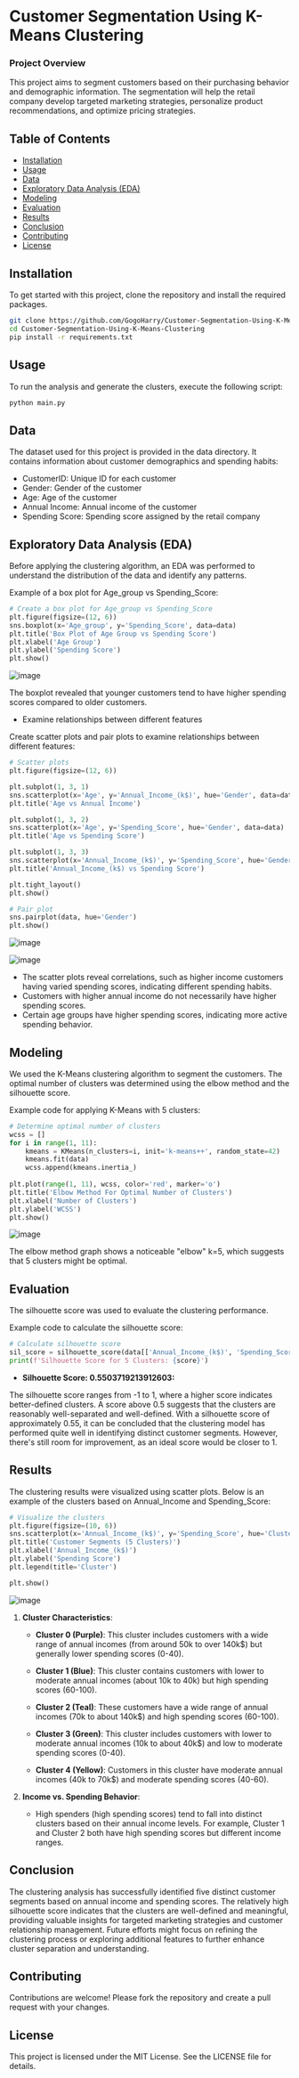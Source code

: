 # Customer Segmentation Using K-Means Clustering

### Project Overview

This project aims to segment customers based on their purchasing behavior and demographic information. The segmentation will help the retail company develop targeted marketing strategies, personalize product recommendations, and optimize pricing strategies.

## Table of Contents

- [Installation](#installation)
- [Usage](#usage)
- [Data](#data)
- [Exploratory Data Analysis (EDA)](#exploratory-data-analysis-eda)
- [Modeling](#modeling)
- [Evaluation](#evaluation)
- [Results](#results)
- [Conclusion](#conclusion)
- [Contributing](#contributing)
- [License](#license)

## Installation

To get started with this project, clone the repository and install the required packages.

```bash
git clone https://github.com/GogoHarry/Customer-Segmentation-Using-K-Means-Clustering.git
cd Customer-Segmentation-Using-K-Means-Clustering
pip install -r requirements.txt
```

## Usage

To run the analysis and generate the clusters, execute the following script:

```bash
python main.py
```

## Data

The dataset used for this project is provided in the data directory. It contains information about customer demographics and spending habits:

- CustomerID: Unique ID for each customer
- Gender: Gender of the customer
- Age: Age of the customer
- Annual Income: Annual income of the customer
- Spending Score: Spending score assigned by the retail company

## Exploratory Data Analysis (EDA)

Before applying the clustering algorithm, an EDA was performed to understand the distribution of the data and identify any patterns.

Example of a box plot for Age_group vs Spending_Score:

```python
# Create a box plot for Age_group vs Spending_Score
plt.figure(figsize=(12, 6))
sns.boxplot(x='Age_group', y='Spending_Score', data=data)
plt.title('Box Plot of Age Group vs Spending Score')
plt.xlabel('Age Group')
plt.ylabel('Spending Score')
plt.show()
```

![image](https://github.com/GogoHarry/Customer-Segmentation-Using-K-Means-Clustering/assets/82883963/7dc8b381-49d2-4341-8289-ad3f622d23fc)


The boxplot revealed that younger customers tend to have higher spending scores compared to older customers.

- Examine relationships between different features

Create scatter plots and pair plots to examine relationships between different features:

```python
# Scatter plots
plt.figure(figsize=(12, 6))

plt.subplot(1, 3, 1)
sns.scatterplot(x='Age', y='Annual_Income_(k$)', hue='Gender', data=data)
plt.title('Age vs Annual Income')

plt.subplot(1, 3, 2)
sns.scatterplot(x='Age', y='Spending_Score', hue='Gender', data=data)
plt.title('Age vs Spending Score')

plt.subplot(1, 3, 3)
sns.scatterplot(x='Annual_Income_(k$)', y='Spending_Score', hue='Gender', data=data)
plt.title('Annual_Income_(k$) vs Spending Score')

plt.tight_layout()
plt.show()

# Pair plot
sns.pairplot(data, hue='Gender')
plt.show()
```
![image](https://github.com/GogoHarry/Customer-Segmentation-Using-K-Means-Clustering/assets/82883963/b3e42e3e-ed39-4c8d-a4b2-3b4364df5ace)

![image](https://github.com/GogoHarry/Customer-Segmentation-Using-K-Means-Clustering/assets/82883963/08d90af1-96ad-4c50-a40f-018f634feb2b)

- The scatter plots reveal correlations, such as higher income customers having varied spending scores, indicating different spending habits.
- Customers with higher annual income do not necessarily have higher spending scores.
- Certain age groups have higher spending scores, indicating more active spending behavior.


## Modeling

We used the K-Means clustering algorithm to segment the customers. The optimal number of clusters was determined using the elbow method and the silhouette score.

Example code for applying K-Means with 5 clusters:

```python
# Determine optimal number of clusters
wcss = []
for i in range(1, 11):
    kmeans = KMeans(n_clusters=i, init='k-means++', random_state=42)
    kmeans.fit(data)
    wcss.append(kmeans.inertia_)
    
plt.plot(range(1, 11), wcss, color='red', marker='o')
plt.title('Elbow Method For Optimal Number of Clusters')
plt.xlabel('Number of Clusters')
plt.ylabel('WCSS')
plt.show()
```

![image](https://github.com/GogoHarry/Customer-Segmentation-Using-K-Means-Clustering/assets/82883963/df80301b-8f4a-4446-b758-a00e344ad771)

The elbow method graph shows a noticeable "elbow" k=5, which suggests that 5 clusters might be optimal.

## Evaluation

The silhouette score was used to evaluate the clustering performance.

Example code to calculate the silhouette score:

```python
# Calculate silhouette score
sil_score = silhouette_score(data[['Annual_Income_(k$)', 'Spending_Score']], data['Cluster'])
print(f'Silhouette Score for 5 Clusters: {score}')
```

- **Silhouette Score: 0.5503719213912603:**

The silhouette score ranges from -1 to 1, where a higher score indicates better-defined clusters. A score above 0.5 suggests that the clusters are reasonably well-separated and well-defined.
With a silhouette score of approximately 0.55, it can be concluded that the clustering model has performed quite well in identifying distinct customer segments. However, there's still room for improvement, as an ideal score would be closer to 1.

## Results

The clustering results were visualized using scatter plots. Below is an example of the clusters based on Annual_Income and Spending_Score:

```python
# Visualize the clusters
plt.figure(figsize=(10, 6))
sns.scatterplot(x='Annual_Income_(k$)', y='Spending_Score', hue='Cluster', palette='viridis', data=data, s=100)
plt.title('Customer Segments (5 Clusters)')
plt.xlabel('Annual_Income_(k$)')
plt.ylabel('Spending Score')
plt.legend(title='Cluster')

plt.show()
```
![image](https://github.com/GogoHarry/Customer-Segmentation-Using-K-Means-Clustering/assets/82883963/17ed89a1-1ca9-4dd7-913e-da2852d69fc1)


1. **Cluster Characteristics**:
   - **Cluster 0 (Purple)**: This cluster includes customers with a wide range of annual incomes (from around 50k to over 140k$) but generally lower spending scores (0-40).
   
   - **Cluster 1 (Blue)**: This cluster contains customers with lower to moderate annual incomes (about 10k to 40k) but high spending scores (60-100).
   - **Cluster 2 (Teal)**: These customers have a wide range of annual incomes (70k to about 140k$) and high spending scores (60-100).
   - **Cluster 3 (Green)**: This cluster includes customers with lower to moderate annual incomes (10k to about 40k$) and low to moderate spending scores (0-40).
   - **Cluster 4 (Yellow)**: Customers in this cluster have moderate annual incomes (40k to 70k$) and moderate spending scores (40-60).

2. **Income vs. Spending Behavior**:
   - High spenders (high spending scores) tend to fall into distinct clusters based on their annual income levels. For example, Cluster 1 and Cluster 2 both have high spending scores but different income ranges.

## Conclusion

The clustering analysis has successfully identified five distinct customer segments based on annual income and spending scores. The relatively high silhouette score indicates that the clusters are well-defined and meaningful, providing valuable insights for targeted marketing strategies and customer relationship management. Future efforts might focus on refining the clustering process or exploring additional features to further enhance cluster separation and understanding.

## Contributing

Contributions are welcome! Please fork the repository and create a pull request with your changes.

## License

This project is licensed under the MIT License. See the LICENSE file for details.
